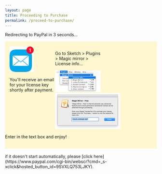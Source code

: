 ```yaml
---
layout: page
title: Proceeding to Purchase
permalink: /proceed-to-purchase/
---
```


<div markdown="1" class="center" style="height:300px">

Redirecting to PayPal in 3 seconds...

<div style="background-color: #FFF7D0; width:100%;">
	<br>
	<div style="float: left; width: 30%; margin-left: 15px;">
		<img src="/images/tips-mail.png">
		<p>You'll receive an email for your license key shortly after payment.</p>
	</div>
	<div style="float: left; width: 30%">
		<p>Go to Sketch > Plugins > Magic mirror > License info...</p>
		<img src="/images/tips-menu.png">
	</div>
	<div>
		<img src="/images/tips-input.png">
		<p>Enter in the text box and enjoy!</p>
	</div>
	<br>
</div>
<br>
if it doesn't start automatically, please [click here](https://www.paypal.com/cgi-bin/webscr?cmd=_s-xclick&hosted_button_id=9SVXLQ753LJKY).

</div>

<script>
//proceedToPurchaseDelayed()
</script>